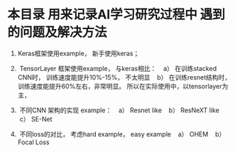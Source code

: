 本目录 用来记录AI学习研究过程中 遇到的问题及解决方法
=====================================================
1.  Keras框架使用example， 新手使用keras； 
2.  TensorLayer 框架使用example， 与keras相比：
    a） 在训练stacked CNN时， 训练速度能提升10%-15%， 不太明显 
    b） 在训练resnet结构时， 训练速度能提升60%左右，非常明显。 所以在实际使用中，以tensorlayer为主， 

3.  不同CNN 架构的实现 example：
    a） Resnet like 
    b） ResNeXT like 
    c） SE-Net
    
4.  不同loss的对比， 考虑hard example， easy example
    a） OHEM
    b） Focal Loss 
